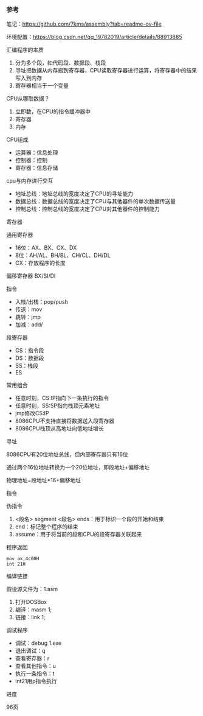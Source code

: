 ### 参考

笔记：https://github.com/7kms/assembly?tab=readme-ov-file

环境配置：https://blog.csdn.net/qq_19782019/article/details/88913885

汇编程序的本质

1. 分为多个段，如代码段、数据段、栈段
2. 寻址把数据从内存搬到寄存器，CPU读取寄存器进行运算，将寄存器中的结果写入到内存
3. 寄存器相当于一个变量

CPU从哪取数据？

1. 立即数，在CPU的指令缓冲器中
2. 寄存器
3. 内存

CPU组成

- 运算器：信息处理
- 控制器：控制
- 寄存器：信息存储

cpu与内存进行交互

- 地址总线：地址总线的宽度决定了CPU的寻址能力
- 数据总线：数据总线的宽度决定了CPU与其他器件的单次数据传送量
- 控制总线：控制总线的宽度决定了CPU对其他器件的控制能力

寄存器

通用寄存器

- 16位：AX、BX、CX、DX
- 8位：AH/AL、BH/BL、CH/CL、DH/DL
- CX：存放程序的长度

偏移寄存器
BX/SI/DI

指令

- 入栈/出栈：pop/push
- 传送：mov
- 跳转：jmp
- 加减：add/

段寄存器

- CS：指令段
- DS：数据段
- SS：栈段
- ES

常用组合

- 任意时刻，CS:IP指向下一条执行的指令
- 任意时刻，SS:SP指向栈顶元素地址
- jmp修改CS:IP
- 8086CPU不支持直接将数据送入段寄存器
- 8086CPU栈顶从高地址向低地址增长

寻址

8086CPU有20位地址总线，但内部寄存器只有16位

通过两个16位地址转换为一个20位地址，即段地址+偏移地址

物理地址=段地址*16+偏移地址



指令

伪指令

1. <段名> segment <段名> ends：用于标识一个段的开始和结束
2. end：标记整个程序的结束
3. assume：用于将当前的段和CPU的段寄存器关联起来

程序返回



```assembly
mov ax,4c00H
int 21H
```

编译链接

假设源文件为：1.asm

1. 打开DOSBox
2. 编译：masm 1;
3. 链接：link 1;

调试程序

- 调试：debug 1.exe
- 退出调试：q
- 查看寄存器：r
- 查看其他指令：u
- 执行一条指令：t
- int21用p指令执行

进度

96页




